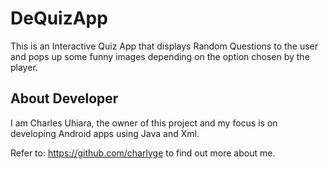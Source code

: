 # DeQuizApp

This is an Interactive Quiz App that displays Random Questions to the
user and pops up some funny images depending on the option chosen by the
player.

## About Developer

I am Charles Uhiara, the owner of this project and my focus is on developing Android apps using Java and Xml.

Refer to: https://github.com/charlyge to find out more about me.
